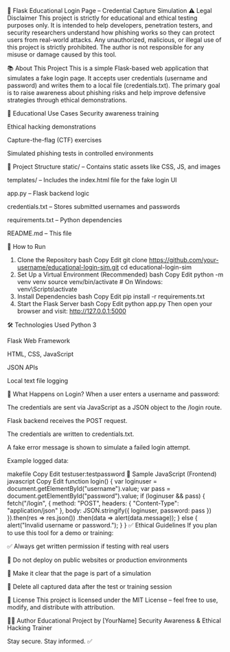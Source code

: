 🎯 Flask Educational Login Page – Credential Capture Simulation
⚠️ Legal Disclaimer
This project is strictly for educational and ethical testing purposes only.
It is intended to help developers, penetration testers, and security researchers understand how phishing works so they can protect users from real-world attacks.
Any unauthorized, malicious, or illegal use of this project is strictly prohibited.
The author is not responsible for any misuse or damage caused by this tool.

📚 About This Project
This is a simple Flask-based web application that simulates a fake login page.
It accepts user credentials (username and password) and writes them to a local file (credentials.txt).
The primary goal is to raise awareness about phishing risks and help improve defensive strategies through ethical demonstrations.

🧠 Educational Use Cases
Security awareness training

Ethical hacking demonstrations

Capture-the-flag (CTF) exercises

Simulated phishing tests in controlled environments

📁 Project Structure
static/ – Contains static assets like CSS, JS, and images

templates/ – Includes the index.html file for the fake login UI

app.py – Flask backend logic

credentials.txt – Stores submitted usernames and passwords

requirements.txt – Python dependencies

README.md – This file

🚀 How to Run
1. Clone the Repository
bash
Copy
Edit
git clone https://github.com/your-username/educational-login-sim.git
cd educational-login-sim
2. Set Up a Virtual Environment (Recommended)
bash
Copy
Edit
python -m venv venv
source venv/bin/activate      # On Windows: venv\Scripts\activate
3. Install Dependencies
bash
Copy
Edit
pip install -r requirements.txt
4. Start the Flask Server
bash
Copy
Edit
python app.py
Then open your browser and visit:
http://127.0.0.1:5000

🛠 Technologies Used
Python 3

Flask Web Framework

HTML, CSS, JavaScript

JSON APIs

Local text file logging

💾 What Happens on Login?
When a user enters a username and password:

The credentials are sent via JavaScript as a JSON object to the /login route.

Flask backend receives the POST request.

The credentials are written to credentials.txt.

A fake error message is shown to simulate a failed login attempt.

Example logged data:

makefile
Copy
Edit
testuser:testpassword
🧪 Sample JavaScript (Frontend)
javascript
Copy
Edit
function login() {
    var loginuser = document.getElementById("username").value;
    var pass = document.getElementById("password").value;
    if (loginuser && pass) {
        fetch("/login", {
            method: "POST",
            headers: { "Content-Type": "application/json" },
            body: JSON.stringify({ loginuser, password: pass })
        }).then(res => res.json())
          .then(data => alert(data.message));
    } else {
        alert("Invalid username or password.");
    }
}
✅ Ethical Guidelines
If you plan to use this tool for a demo or training:

✅ Always get written permission if testing with real users

🚫 Do not deploy on public websites or production environments

🔐 Make it clear that the page is part of a simulation

🧹 Delete all captured data after the test or training session

📜 License
This project is licensed under the MIT License – feel free to use, modify, and distribute with attribution.

👨‍💻 Author
Educational Project by [YourName]
Security Awareness & Ethical Hacking Trainer

Stay secure. Stay informed. ✅
